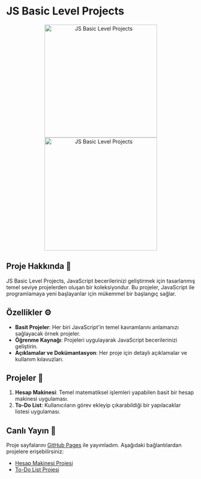 # JS Basic Level Projects

<p align="center">
   <img src="https://github.com/user-attachments/assets/10c47fad-9ab2-4b61-82de-406d2bbd4339" alt="JS Basic Level Projects" width="300" />
    <img src="https://github.com/user-attachments/assets/4366b72f-e660-41fe-a9bf-896e00693713" alt="JS Basic Level Projects" width="300" />
</p>

## Proje Hakkında 📑

JS Basic Level Projects, JavaScript becerilerinizi geliştirmek için tasarlanmış temel seviye projelerden oluşan bir koleksiyondur. Bu projeler, JavaScript ile programlamaya yeni başlayanlar için mükemmel bir başlangıç sağlar.

## Özellikler ⚙️

- **Basit Projeler**: Her biri JavaScript'in temel kavramlarını anlamanızı sağlayacak örnek projeler.
- **Öğrenme Kaynağı**: Projeleri uygulayarak JavaScript becerilerinizi geliştirin.
- **Açıklamalar ve Dokümantasyon**: Her proje için detaylı açıklamalar ve kullanım kılavuzları.

## Projeler 🚀

1. **Hesap Makinesi**: Temel matematiksel işlemleri yapabilen basit bir hesap makinesi uygulaması.
2. **To-Do List**: Kullanıcıların görev ekleyip çıkarabildiği bir yapılacaklar listesi uygulaması.

## Canlı Yayın 🔗

Proje sayfalarını [GitHub Pages](https://your-github-username.github.io/) ile yayımladım. Aşağıdaki bağlantılardan projelere erişebilirsiniz:

- [Hesap Makinesi Projesi](https://your-github-username.github.io/calculator/)
- [To-Do List Projesi](https://your-github-username.github.io/todo-list/)


